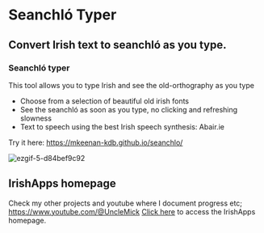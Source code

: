 # Seanchló Typer #

## Convert Irish text to seanchló as you type. ##

### Seanchló typer
This tool allows you to type Irish and see the old-orthography as you type
-   Choose from a selection of beautiful old irish fonts
-   See the seanchló as soon as you type, no clicking and refreshing slowness
-   Text to speech using the best Irish speech synthesis: Abair.ie

Try it here: https://mkeenan-kdb.github.io/seanchlo/

![ezgif-5-d84bef9c92](https://github.com/user-attachments/assets/017fd7e8-fabf-493f-a203-6be7916a2ffc)

## IrishApps homepage
Check my other projects and youtube where I document progress etc; https://www.youtube.com/@UncleMick
[Click here](https://mkeenan-kdb.github.io/IrishApps/) to access the IrishApps homepage. 

